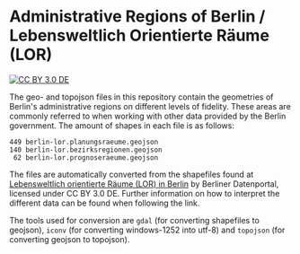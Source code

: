 # Administrative Regions of Berlin / Lebensweltlich Orientierte Räume (LOR)

[![CC BY 3.0 DE](https://i.creativecommons.org/l/by/3.0/de/80x15.png)](https://creativecommons.org/licenses/by/3.0/de/)

The geo- and topojson files in this repository contain the geometries of Berlin's administrative regions on different levels of fidelity. These areas are commonly referred to when working with other data provided by the Berlin government. The amount of shapes in each file is as follows:

```
449 berlin-lor.planungsraeume.geojson
140 berlin-lor.bezirksregionen.geojson
 62 berlin-lor.prognoseraeume.geojson
```

The files are automatically converted from the shapefiles found at [Lebensweltlich orientierte Räume (LOR) in Berlin](https://daten.berlin.de/datensaetze/lebensweltlich-orientierte-r%C3%A4ume-lor-berlin) by Berliner Datenportal, licensed under CC BY 3.0 DE. Further information on how to interpret the different data can be found when following the link.

The tools used for conversion are `gdal` (for converting shapefiles to geojson), `iconv` (for converting windows-1252 into utf-8) and `topojson` (for converting geojson to topojson).
